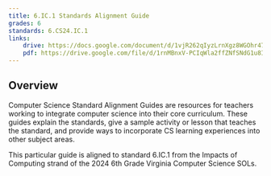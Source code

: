 ```yaml
---
title: 6.IC.1 Standards Alignment Guide
grades: 6
standards: 6.CS24.IC.1
links:
    drive: https://docs.google.com/document/d/1vjR262qIyzLrnXgz8WGOhr47O2dmFLEyMiXiik03tQ8/edit?usp=drive_link
    pdf: https://drive.google.com/file/d/1rnMBnxV-PCIqWla2ffZNfSNdG1u8IeuA/view?usp=drive_link
---
```


## Overview

Computer Science Standard Alignment Guides are resources for teachers working to integrate computer science into their core curriculum. These guides explain the standards, give a sample activity or lesson that teaches the standard, and provide ways to incorporate CS learning experiences into other subject areas. 

This particular guide is aligned to standard 6.IC.1 from the Impacts of Computing strand of the 2024 6th Grade Virginia Computer Science SOLs.